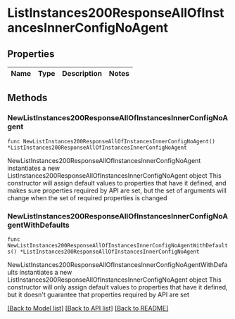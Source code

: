 # ListInstances200ResponseAllOfInstancesInnerConfigNoAgent

## Properties

Name | Type | Description | Notes
------------ | ------------- | ------------- | -------------

## Methods

### NewListInstances200ResponseAllOfInstancesInnerConfigNoAgent

`func NewListInstances200ResponseAllOfInstancesInnerConfigNoAgent() *ListInstances200ResponseAllOfInstancesInnerConfigNoAgent`

NewListInstances200ResponseAllOfInstancesInnerConfigNoAgent instantiates a new ListInstances200ResponseAllOfInstancesInnerConfigNoAgent object
This constructor will assign default values to properties that have it defined,
and makes sure properties required by API are set, but the set of arguments
will change when the set of required properties is changed

### NewListInstances200ResponseAllOfInstancesInnerConfigNoAgentWithDefaults

`func NewListInstances200ResponseAllOfInstancesInnerConfigNoAgentWithDefaults() *ListInstances200ResponseAllOfInstancesInnerConfigNoAgent`

NewListInstances200ResponseAllOfInstancesInnerConfigNoAgentWithDefaults instantiates a new ListInstances200ResponseAllOfInstancesInnerConfigNoAgent object
This constructor will only assign default values to properties that have it defined,
but it doesn't guarantee that properties required by API are set


[[Back to Model list]](../README.md#documentation-for-models) [[Back to API list]](../README.md#documentation-for-api-endpoints) [[Back to README]](../README.md)


